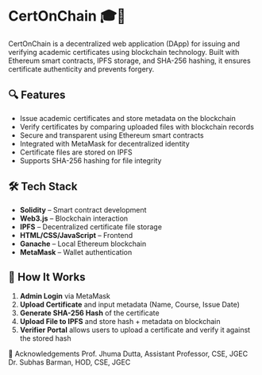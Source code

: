 # CertOnChain 🎓🔗

CertOnChain is a decentralized web application (DApp) for issuing and verifying academic certificates using blockchain technology. Built with Ethereum smart contracts, IPFS storage, and SHA-256 hashing, it ensures certificate authenticity and prevents forgery.

## 🔍 Features

- Issue academic certificates and store metadata on the blockchain
- Verify certificates by comparing uploaded files with blockchain records
- Secure and transparent using Ethereum smart contracts
- Integrated with MetaMask for decentralized identity
- Certificate files are stored on IPFS
- Supports SHA-256 hashing for file integrity

## 🛠 Tech Stack

- **Solidity** – Smart contract development  
- **Web3.js** – Blockchain interaction  
- **IPFS** – Decentralized certificate file storage  
- **HTML/CSS/JavaScript** – Frontend  
- **Ganache** – Local Ethereum blockchain  
- **MetaMask** – Wallet authentication

## 🚀 How It Works

1. **Admin Login** via MetaMask
2. **Upload Certificate** and input metadata (Name, Course, Issue Date)
3. **Generate SHA-256 Hash** of the certificate
4. **Upload File to IPFS** and store hash + metadata on blockchain
5. **Verifier Portal** allows users to upload a certificate and verify it against the stored hash

🙏 Acknowledgements
Prof. Jhuma Dutta, Assistant Professor, CSE, JGEC
Dr. Subhas Barman, HOD, CSE, JGEC
